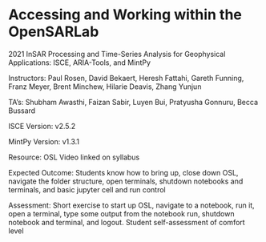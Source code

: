 # Accessing and Working within the OpenSARLab
2021 InSAR Processing and Time-Series Analysis for Geophysical Applications: ISCE, ARIA-Tools, and MintPy

Instructors: Paul Rosen, David Bekaert, Heresh Fattahi, Gareth Funning, Franz Meyer, Brent Minchew, Hilarie Deavis, Zhang Yunjun

TA’s: Shubham Awasthi, Faizan Sabir, Luyen Bui, Pratyusha Gonnuru, Becca Bussard

ISCE Version: v2.5.2

MintPy Version: v1.3.1

Resource: OSL Video linked on syllabus

Expected Outcome: Students know how to bring up, close down OSL, navigate the folder structure, open terminals, shutdown notebooks and terminals, and basic jupyter cell and run control

Assessment: Short exercise to start up OSL, navigate to a notebook, run it, open a terminal, type some output from the notebook run, shutdown notebook and terminal, and logout. Student self-assessment of comfort level

